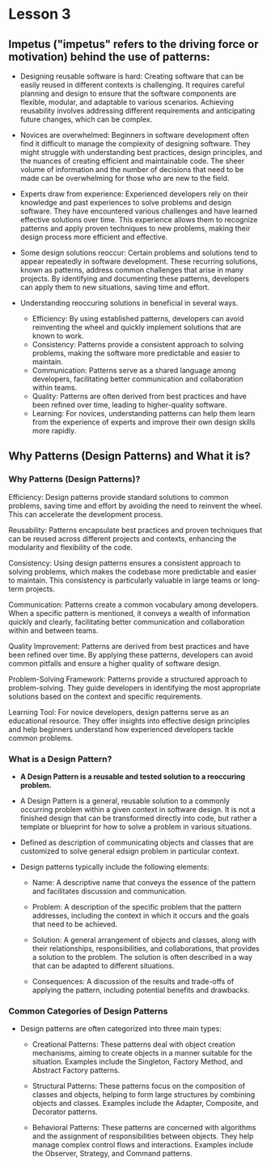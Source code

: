 # Lesson 3

## Impetus ("impetus" refers to the driving force or motivation) behind the use of patterns:
- Designing reusable software is hard: Creating software that can be easily reused in different contexts is challenging. It requires careful planning and design to ensure that the software components are flexible, modular, and adaptable to various scenarios. Achieving reusability involves addressing different requirements and anticipating future changes, which can be complex.
  
- Novices are overwhelmed: Beginners in software development often find it difficult to manage the complexity of designing software. They might struggle with understanding best practices, design principles, and the nuances of creating efficient and maintainable code. The sheer volume of information and the number of decisions that need to be made can be overwhelming for those who are new to the field.
  
- Experts draw from experience: Experienced developers rely on their knowledge and past experiences to solve problems and design software. They have encountered various challenges and have learned effective solutions over time. This experience allows them to recognize patterns and apply proven techniques to new problems, making their design process more efficient and effective.
  
- Some design solutions reoccur: Certain problems and solutions tend to appear repeatedly in software development. These recurring solutions, known as patterns, address common challenges that arise in many projects. By identifying and documenting these patterns, developers can apply them to new situations, saving time and effort.

- Understanding reoccuring solutions in beneficial in several ways.
   - Efficiency: By using established patterns, developers can avoid reinventing the wheel and quickly implement solutions that are known to work.
   - Consistency: Patterns provide a consistent approach to solving problems, making the software more predictable and easier to maintain.
   - Communication: Patterns serve as a shared language among developers, facilitating better communication and collaboration within teams.
   - Quality: Patterns are often derived from best practices and have been refined over time, leading to higher-quality software.
   - Learning: For novices, understanding patterns can help them learn from the experience of experts and improve their own design skills more rapidly.

## Why Patterns (Design Patterns) and What it is?
### Why Patterns (Design Patterns)?
Efficiency: Design patterns provide standard solutions to common problems, saving time and effort by avoiding the need to reinvent the wheel. This can accelerate the development process.

Reusability: Patterns encapsulate best practices and proven techniques that can be reused across different projects and contexts, enhancing the modularity and flexibility of the code.

Consistency: Using design patterns ensures a consistent approach to solving problems, which makes the codebase more predictable and easier to maintain. This consistency is particularly valuable in large teams or long-term projects.

Communication: Patterns create a common vocabulary among developers. When a specific pattern is mentioned, it conveys a wealth of information quickly and clearly, facilitating better communication and collaboration within and between teams.

Quality Improvement: Patterns are derived from best practices and have been refined over time. By applying these patterns, developers can avoid common pitfalls and ensure a higher quality of software design.

Problem-Solving Framework: Patterns provide a structured approach to problem-solving. They guide developers in identifying the most appropriate solutions based on the context and specific requirements.

Learning Tool: For novice developers, design patterns serve as an educational resource. They offer insights into effective design principles and help beginners understand how experienced developers tackle common problems.

### What is a Design Pattern?
- **A Design Pattern is a reusable and tested solution to a reoccuring problem.**
- A Design Pattern is a general, reusable solution to a commonly occurring problem within a given context in software design. It is not a finished design that can be transformed directly into code, but rather a template or blueprint for how to solve a problem in various situations.
- Defined as description of communicating objects and classes that are customized to solve general edsign problem in particular context.

- Design patterns typically include the following elements:
  
  - Name: A descriptive name that conveys the essence of the pattern and facilitates discussion and communication.
  
  - Problem: A description of the specific problem that the pattern addresses, including the context in which it occurs and the goals that need to be achieved.
  
  - Solution: A general arrangement of objects and classes, along with their relationships, responsibilities, and collaborations, that provides a solution to the problem. The solution is often described in a way that can be adapted to different situations.
  
  - Consequences: A discussion of the results and trade-offs of applying the pattern, including potential benefits and drawbacks.

### Common Categories of Design Patterns
- Design patterns are often categorized into three main types:

  - Creational Patterns: These patterns deal with object creation mechanisms, aiming to create objects in a manner suitable for the situation. Examples include the Singleton, Factory Method, and Abstract Factory patterns.
  
  - Structural Patterns: These patterns focus on the composition of classes and objects, helping to form large structures by combining objects and classes. Examples include the Adapter, Composite, and Decorator patterns.
  
  - Behavioral Patterns: These patterns are concerned with algorithms and the assignment of responsibilities between objects. They help manage complex control flows and interactions. Examples include the Observer, Strategy, and Command patterns.
